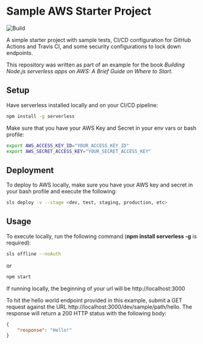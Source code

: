 # Sample AWS Starter Project
![Build](https://github.com/EdyVision/sample-aws-starter-project/.github/workflows/stage.yml/badge.svg)

A simple starter project with sample tests, CI/CD configuration for GitHub Actions and Travis CI, and some security configurations to lock down endpoints.

This repository was written as part of an example for the book <em>Building Node.js serverless apps on AWS: A Brief Guide on Where to Start</em>.

## Setup
Have serverless installed locally and on your CI/CD pipeline:

```sh
npm install -g serverless
```

Make sure that you have your AWS Key and Secret in your env vars or bash profile:

```bash
export AWS_ACCESS_KEY_ID="YOUR_ACCESS_KEY_ID"
export AWS_SECRET_ACCESS_KEY="YOUR_SECRET_ACCESS_KEY"
```


## Deployment
To deploy to AWS locally, make sure you have your AWS key and secret in your bash profile and execute the following:

```sh
sls deploy -v --stage <dev, test, staging, production, etc>
```

## Usage

To execute locally, run the following command (<strong>npm install serverless -g</strong> is required):

```sh
sls offline --noAuth
```

or

```sh
npm start
```

If running locally, the beginning of your url will be http://localhost:3000

To hit the hello world endpoint provided in this example, submit a GET request against the URL http://localhost:3000/dev/sample/path/hello. The response will return a 200 HTTP status with the following body:

```json
{
    "response": "Hello!"
}
```